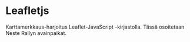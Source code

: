 # Leafletjs
Karttamerkkaus-harjoitus Leaflet-JavaScript -kirjastolla. Tässä osoitetaan Neste Rallyn avainpaikat.
